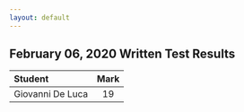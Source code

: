 ```yaml
---
layout: default
---
```


February 06, 2020 Written Test Results
----------------------------------------

| Student                         | Mark  |
|:--------------------------------|:-----:|
| Giovanni De Luca |  19  |

